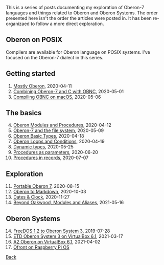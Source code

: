 
This is a series of posts documenting my exploration of Oberon-7
languages and things related to Oberon and Oberon Systems.
The order presented here isn't the order the articles were
posted in. It has been re-organizaed to follow a more direct
exploration.

Oberon on POSIX
---------------

Compilers are available for Oberon language on POSIX
systems. I've focused on the Oberon-7 dialect in this series.

Getting started 
---------------

1. [Mostly Oberon](/blog/2020/04/11/Mostly-Oberon.html), 2020-04-11
2. [Combining Oberon-7 and C with OBNC](/blog/2020/05/01/Combining-Oberon-and-C.html), 2020-05-01
3. [Compiling OBNC on macOS](/blog/2020/05/06/Compiling-OBNC-on-macOS.html), 2020-05-06


The basics
----------

4. [Oberon Modules and Procedures](/blog/2020/04/12/Mostly-Oberon-Modules.html), 2020-04-12
5. [Oberon-7 and the file system](/blog/2020/05/09/Oberon-7-and-the-filesystem.html), 2020-05-09
6. [Oberon Basic Types](/blog/2020/04/18/Mostly-Oberon-Basic-Types.html), 2020-04-18
7. [Oberon Loops and Conditions](/blog/2020/04/19/Mostly-Oberon-Loops-and-Conditions.html), 2020-04-19
8. [Dynamic types](/blog/2020/05/25/Dynamic-types.html), 2020-05-25
9. [Procedures as parameters](/blog/2020/06/20/Procedures-as-parameters.html), 2020-06-20
10. [Procedures in records](/blog/2020/07/07/Procedures-in-records.html), 2020-07-07

Exploration
-----------

11. [Portable Oberon 7](/blog/2020/08/15/Portable-Oberon-7.html), 2020-08-15
12. [Oberon to Markdown](/blog/2020/10/03/Oberon-to-markdown.html), 2020-10-03
13. [Dates & Clock](/blog/2020/11/27/Dates-and-Clock.html), 2020-11-27
18. [Beyond Oakwood, Modules and Aliases](/blog/2021/05/16/Beyond-Oakwood-Modules-and-Aliases.html), 2021-05-16

Oberon Systems
--------------

14. [FreeDOS 1.2 to Oberon System 3](/blog/2019/07/28/freedos-to-oberon-system-3.html), 2019-07-28
15. [ETD Oberon System 3 on VirtualBox 6.1](/blog/2021/03/17/NativeOberon-VirtualBox.html), 2021-03-17
16. [A2 Oberon on VirtualBox 6.1](/blog/2021/04/02/A2-Oberon-on-VirtualBox-6.1.html), 2021-04-02
17. [Ofront on Raspberry Pi OS](/blog/2021/04/25/Ofront-on-Rasberry-Pi-OS.html)

[Back](./)

